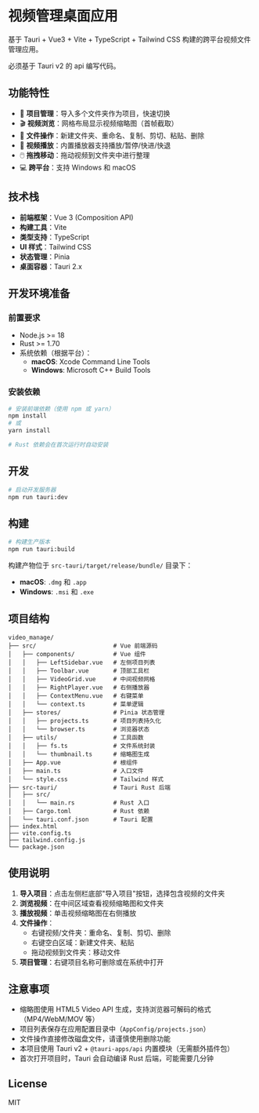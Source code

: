 # 视频管理桌面应用

基于 Tauri + Vue3 + Vite + TypeScript + Tailwind CSS 构建的跨平台视频文件管理应用。

必须基于 Tauri v2 的 api 编写代码。

## 功能特性

- 📁 **项目管理**：导入多个文件夹作为项目，快速切换
- 🎬 **视频浏览**：网格布局显示视频缩略图（首帧截取）
- 📂 **文件操作**：新建文件夹、重命名、复制、剪切、粘贴、删除
- 🎥 **视频播放**：内置播放器支持播放/暂停/快进/快退
- 🖱️ **拖拽移动**：拖动视频到文件夹中进行整理
- 💻 **跨平台**：支持 Windows 和 macOS

## 技术栈

- **前端框架**：Vue 3 (Composition API)
- **构建工具**：Vite
- **类型支持**：TypeScript
- **UI 样式**：Tailwind CSS
- **状态管理**：Pinia
- **桌面容器**：Tauri 2.x

## 开发环境准备

### 前置要求

- Node.js >= 18
- Rust >= 1.70
- 系统依赖（根据平台）：
  - **macOS**: Xcode Command Line Tools
  - **Windows**: Microsoft C++ Build Tools

### 安装依赖

```bash
# 安装前端依赖（使用 npm 或 yarn）
npm install
# 或
yarn install

# Rust 依赖会在首次运行时自动安装
```

## 开发

```bash
# 启动开发服务器
npm run tauri:dev
```

## 构建

```bash
# 构建生产版本
npm run tauri:build
```

构建产物位于 `src-tauri/target/release/bundle/` 目录下：
- **macOS**: `.dmg` 和 `.app`
- **Windows**: `.msi` 和 `.exe`

## 项目结构

```
video_manage/
├── src/                      # Vue 前端源码
│   ├── components/           # Vue 组件
│   │   ├── LeftSidebar.vue   # 左侧项目列表
│   │   ├── Toolbar.vue       # 顶部工具栏
│   │   ├── VideoGrid.vue     # 中间视频网格
│   │   ├── RightPlayer.vue   # 右侧播放器
│   │   ├── ContextMenu.vue   # 右键菜单
│   │   └── context.ts        # 菜单逻辑
│   ├── stores/               # Pinia 状态管理
│   │   ├── projects.ts       # 项目列表持久化
│   │   └── browser.ts        # 浏览器状态
│   ├── utils/                # 工具函数
│   │   ├── fs.ts             # 文件系统封装
│   │   └── thumbnail.ts      # 缩略图生成
│   ├── App.vue               # 根组件
│   ├── main.ts               # 入口文件
│   └── style.css             # Tailwind 样式
├── src-tauri/                # Tauri Rust 后端
│   ├── src/
│   │   └── main.rs           # Rust 入口
│   ├── Cargo.toml            # Rust 依赖
│   └── tauri.conf.json       # Tauri 配置
├── index.html
├── vite.config.ts
├── tailwind.config.js
└── package.json
```

## 使用说明

1. **导入项目**：点击左侧栏底部"导入项目"按钮，选择包含视频的文件夹
2. **浏览视频**：在中间区域查看视频缩略图和文件夹
3. **播放视频**：单击视频缩略图在右侧播放
4. **文件操作**：
   - 右键视频/文件夹：重命名、复制、剪切、删除
   - 右键空白区域：新建文件夹、粘贴
   - 拖动视频到文件夹：移动文件
5. **项目管理**：右键项目名称可删除或在系统中打开

## 注意事项

- 缩略图使用 HTML5 Video API 生成，支持浏览器可解码的格式（MP4/WebM/MOV 等）
- 项目列表保存在应用配置目录中（`AppConfig/projects.json`）
- 文件操作直接修改磁盘文件，请谨慎使用删除功能
- 本项目使用 Tauri v2 + `@tauri-apps/api` 内置模块（无需额外插件包）
- 首次打开项目时，Tauri 会自动编译 Rust 后端，可能需要几分钟

## License

MIT

